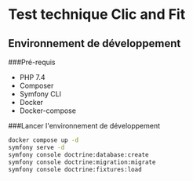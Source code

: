 # Test technique Clic and Fit

## Environnement de développement

###Pré-requis

* PHP 7.4
* Composer
* Symfony CLI
* Docker
* Docker-compose

###Lancer l'environnement de développement

````bash
docker compose up -d
symfony serve -d
symfony console doctrine:database:create
symfony console doctrine:migration:migrate
symfony console doctrine:fixtures:load
````